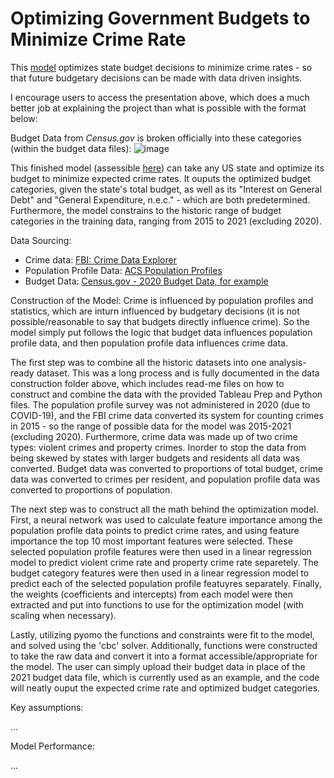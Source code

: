 # Optimizing Government Budgets to Minimize Crime Rate

This [model](https://colab.research.google.com/drive/1TgD1DPvcEBcBBCTr8JKGETSXEAuC_xS5?usp=sharing) optimizes state budget decisions to minimize crime rates - so that future budgetary decisions can be made with data driven insights.

I encourage users to access the presentation above, which does a much better job at explaining the project than what is possible with the format below:

Budget Data from *Census.gov* is broken officially into these categories (within the budget data files):
![image](https://github.com/logan-desmet/Optimizing-Government-Budgets-to-Minimize-Crime-Rate/assets/150872110/71aa669b-b49b-499f-a8de-216a064e4a0b)

This finished model (assessible [here](https://colab.research.google.com/drive/1TgD1DPvcEBcBBCTr8JKGETSXEAuC_xS5?usp=sharing)) can take any US state and optimize its budget to minimize expected crime rates. It ouputs the optimized budget categories, given the state's total budget, as well as its "Interest on General Debt" and "General Expenditure, n.e.c." - which are both predetermined. Furthermore, the model constrains to the historic range of budget categories in the training data, ranging from 2015 to 2021 (excluding 2020).

Data Sourcing:
- Crime data: [FBI: Crime Data Explorer](https://cde.ucr.cjis.gov/LATEST/webapp/#/pages/home)
- Population Profile Data: [ACS Population Profiles](https://data.census.gov/table/ACSSPP1Y2015.S0201?t=Educational%20Attainment:Employment:Health%20Insurance:Income%20and%20Poverty:Renter%20Costs&g=010XX00US$0400000&y=2015&moe=false)
- Budget Data: [Census.gov - 2020 Budget Data, for example](https://www.census.gov/data/datasets/2020/econ/local/public-use-datasets.html)

Construction of the Model:
Crime is influenced by population profiles and statistics, which are inturn influenced by budgetary decisions (it is not possible/reasonable to say that budgets directly influence crime). So the model simply put follows the logic that budget data influences population profile data, and then population profile data influences crime data.

The first step was to combine all the historic datasets into one analysis-ready dataset. This was a long process and is fully documented in the data construction folder above, which includes read-me files on how to construct and combine the data with the provided Tableau Prep and Python files. The population profile survey was not administered in 2020 (due to COVID-19), and the FBI crime data converted its system for counting crimes in 2015 - so the range of possible data for the model was 2015-2021 (excluding 2020). Furthermore, crime data was made up of two crime types: violent crimes and property crimes. Inorder to stop the data from being skewed by states with larger budgets and residents all data was converted. Budget data was converted to proportions of total budget, crime data was converted to crimes per resident, and population profile data was converted to proportions of population.

The next step was to construct all the math behind the optimization model. First, a neural network was used to calculate feature importance among the population profile data points to predict crime rates, and using feature importance the top 10 most important features were selected. These selected population profile features were then used in a linear regression model to predict violent crime rate and property crime rate separetely. The budget category features were then used in a linear regression model to predict each of the selected population profile featuyres separately. Finally, the weights (coefficients and intercepts) from each model were then extracted and put into functions to use for the optimization model (with scaling when necessary).

Lastly, utilizing pyomo the functions and constraints were fit to the model, and solved using the 'cbc' solver. Additionally, functions were constructed to take the raw data and convert it into a format accessible/appropriate for the model. The user can simply upload their budget data in place of the 2021 budget data file, which is currently used as an example, and the code will neatly ouput the expected crime rate and optimized budget categories.

Key assumptions:

...

Model Performance:

...


